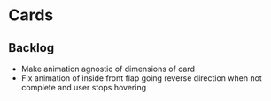 # Cards

## Backlog
* Make animation agnostic of dimensions of card
* Fix animation of inside front flap going reverse direction when not complete and user stops hovering

